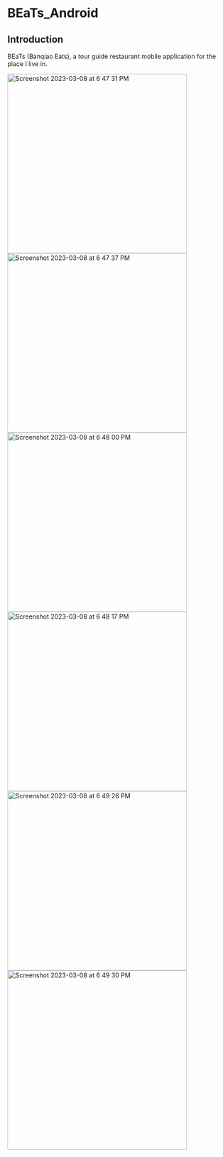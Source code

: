 # BEaTs_Android

## Introduction
BEaTs (Banqiao Eats), a tour guide restaurant mobile application for the place I live in.

<img width="404" alt="Screenshot 2023-03-08 at 6 47 31 PM" src="https://github.com/ZWeiweiY/BEaTs_Android/assets/72897104/154fa5db-fe47-471e-89e5-d3e31218c4cd">

<img width="404" alt="Screenshot 2023-03-08 at 6 47 37 PM" src="https://github.com/ZWeiweiY/BEaTs_Android/assets/72897104/05d565d3-444f-4bdb-a4f7-2e63cf715d92">

<img width="404" alt="Screenshot 2023-03-08 at 6 48 00 PM" src="https://github.com/ZWeiweiY/BEaTs_Android/assets/72897104/fc6697ab-aa60-4664-a489-dca2ff832491">

<img width="404" alt="Screenshot 2023-03-08 at 6 48 17 PM" src="https://github.com/ZWeiweiY/BEaTs_Android/assets/72897104/93d3bc91-e114-46a2-bccb-ae7d3c3a119a">

<img width="404" alt="Screenshot 2023-03-08 at 6 49 26 PM" src="https://github.com/ZWeiweiY/BEaTs_Android/assets/72897104/803c6317-c005-411a-a4ce-18d1fab89d3b">

<img width="404" alt="Screenshot 2023-03-08 at 6 49 30 PM" src="https://github.com/ZWeiweiY/BEaTs_Android/assets/72897104/47fb0294-fe1b-4c79-93d4-db9a2988cc70">
